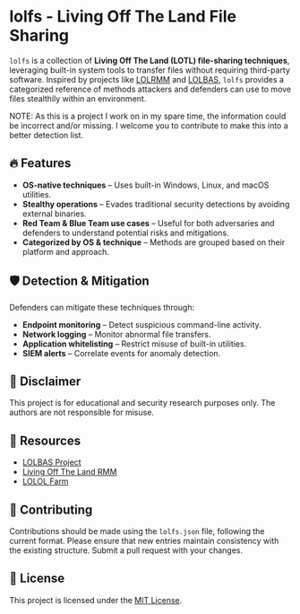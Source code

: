# lolfs - Living Off The Land File Sharing

`lolfs` is a collection of **Living Off The Land (LOTL) file-sharing techniques**, leveraging built-in system tools to transfer files without requiring third-party software. Inspired by projects like [LOLRMM](https://LOLRMM.io) and [LOLBAS](https://lolbas-project.github.io), `lolfs` provides a categorized reference of methods attackers and defenders can use to move files stealthily within an environment.

NOTE: As this is a project I work on in my spare time, the information could be incorrect and/or missing. I welcome you to contribute to make this into a better detection list.

## 🔥 Features
- **OS-native techniques** – Uses built-in Windows, Linux, and macOS utilities.
- **Stealthy operations** – Evades traditional security detections by avoiding external binaries.
- **Red Team & Blue Team use cases** – Useful for both adversaries and defenders to understand potential risks and mitigations.
- **Categorized by OS & technique** – Methods are grouped based on their platform and approach.

## 🛡️ Detection & Mitigation
Defenders can mitigate these techniques through:
- **Endpoint monitoring** – Detect suspicious command-line activity.
- **Network logging** – Monitor abnormal file transfers.
- **Application whitelisting** – Restrict misuse of built-in utilities.
- **SIEM alerts** – Correlate events for anomaly detection.

## 📜 Disclaimer
This project is for educational and security research purposes only. The authors are not responsible for misuse.

## 🔗 Resources
- [LOLBAS Project](https://lolbas-project.github.io/)
- [Living Off The Land RMM](https://github.com/LOLRMM)
- [LOLOL Farm](https://lolol.farm/)

## 🤝 Contributing
Contributions should be made using the `lolfs.json` file, following the current format. Please ensure that new entries maintain consistency with the existing structure. Submit a pull request with your changes.

## 📄 License
This project is licensed under the [MIT License](LICENSE).
